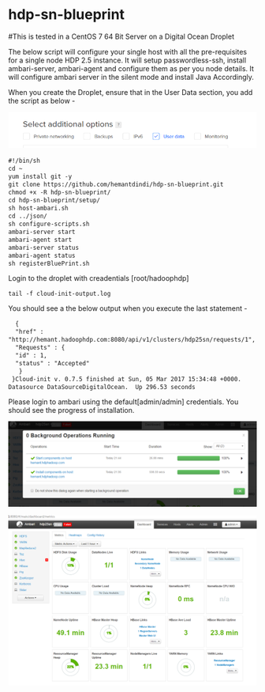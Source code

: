 # hdp-sn-blueprint

#This is tested in a CentOS 7 64 Bit Server on a Digital Ocean Droplet

The below script will configure your single host with all the pre-requisites for a single node HDP 2.5 instance.
It will setup passwordless-ssh, install ambari-server, ambari-agent and configure them as per you node details.
It will configure ambari server in the silent mode and install Java Accordingly.

When you create the Droplet, ensure that in the User Data section, you add the script as below - 

![Alt text](./Droplet-Data.PNG) 

	#!/bin/sh
	cd ~
	yum install git -y
	git clone https://github.com/hemantdindi/hdp-sn-blueprint.git
	chmod +x -R hdp-sn-blueprint/
	cd hdp-sn-blueprint/setup/
	sh host-ambari.sh
	cd ../json/
	sh configure-scripts.sh
	ambari-server start
	ambari-agent start
	ambari-server status
	ambari-agent status
	sh registerBluePrint.sh

Login to the droplet with creadentials [root/hadoophdp]
	
	tail -f cloud-init-output.log
   
You should see a the below output when you execute the last statement -

      {
      "href" : "http://hemant.hadoophdp.com:8080/api/v1/clusters/hdp25sn/requests/1",
      "Requests" : {
      "id" : 1,
      "status" : "Accepted"
       } 
     }Cloud-init v. 0.7.5 finished at Sun, 05 Mar 2017 15:34:48 +0000. Datasource DataSourceDigitalOcean.  Up 296.53 seconds

Please login to ambari using the default[admin/admin] credentials. You should see the progress of installation.
 
![Alt text](./Ambari-BP-1.PNG)
  
![Alt text](./Ambari-BP-2.PNG)


